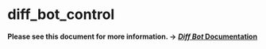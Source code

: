 # diff_bot_control
**Please see this document for more information. →** [***Diff Bot* Documentation**](https://takagon-dynamics.github.io/diff_bot_documentation/)